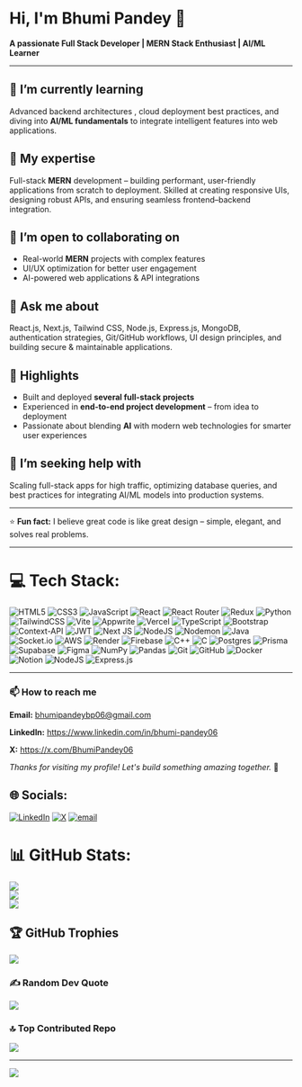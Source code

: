 # Hi, I'm Bhumi Pandey 👋 
**A passionate Full Stack Developer | MERN Stack Enthusiast | AI/ML Learner**


---

## 🌱 I’m currently learning  
Advanced backend architectures , cloud deployment best practices, and diving into **AI/ML fundamentals** to integrate intelligent features into web applications.  

## 💼 My expertise  
Full-stack **MERN** development – building performant, user-friendly applications from scratch to deployment. Skilled at creating responsive UIs, designing robust APIs, and ensuring seamless frontend–backend integration.  

## 👯 I’m open to collaborating on  
- Real-world **MERN** projects with complex features  
- UI/UX optimization for better user engagement  
- AI-powered web applications & API integrations  

## 💬 Ask me about  
React.js, Next.js, Tailwind CSS, Node.js, Express.js, MongoDB, authentication strategies, Git/GitHub workflows, UI design principles, and building secure & maintainable applications.  

## 🚀 Highlights  
- Built and deployed **several full-stack projects** 
- Experienced in **end-to-end project development** – from idea to deployment  
- Passionate about blending **AI** with modern web technologies for smarter user experiences

## 🤔 I’m seeking help with  
Scaling full-stack apps for high traffic, optimizing database queries, and best practices for integrating AI/ML models into production systems.  


---

⭐ **Fun fact:** I believe great code is like great design – simple, elegant, and solves real problems.


---

# 💻 Tech Stack:
![HTML5](https://img.shields.io/badge/html5-%23E34F26.svg?style=for-the-badge&logo=html5&logoColor=white) ![CSS3](https://img.shields.io/badge/css3-%231572B6.svg?style=for-the-badge&logo=css3&logoColor=white) ![JavaScript](https://img.shields.io/badge/javascript-%23323330.svg?style=for-the-badge&logo=javascript&logoColor=%23F7DF1E) ![React](https://img.shields.io/badge/react-%2320232a.svg?style=for-the-badge&logo=react&logoColor=%2361DAFB) ![React Router](https://img.shields.io/badge/React_Router-CA4245?style=for-the-badge&logo=react-router&logoColor=white) ![Redux](https://img.shields.io/badge/redux-%23593d88.svg?style=for-the-badge&logo=redux&logoColor=white) ![Python](https://img.shields.io/badge/python-3670A0?style=for-the-badge&logo=python&logoColor=ffdd54) ![TailwindCSS](https://img.shields.io/badge/tailwindcss-%2338B2AC.svg?style=for-the-badge&logo=tailwind-css&logoColor=white) ![Vite](https://img.shields.io/badge/vite-%23646CFF.svg?style=for-the-badge&logo=vite&logoColor=white) ![Appwrite](https://img.shields.io/badge/Appwrite-%23FD366E.svg?style=for-the-badge&logo=appwrite&logoColor=white) ![Vercel](https://img.shields.io/badge/vercel-%23000000.svg?style=for-the-badge&logo=vercel&logoColor=white) ![TypeScript](https://img.shields.io/badge/typescript-%23007ACC.svg?style=for-the-badge&logo=typescript&logoColor=white) ![Bootstrap](https://img.shields.io/badge/bootstrap-%238511FA.svg?style=for-the-badge&logo=bootstrap&logoColor=white) ![Context-API](https://img.shields.io/badge/Context--Api-000000?style=for-the-badge&logo=react) ![JWT](https://img.shields.io/badge/JWT-black?style=for-the-badge&logo=JSON%20web%20tokens) ![Next JS](https://img.shields.io/badge/Next-black?style=for-the-badge&logo=next.js&logoColor=white) ![NodeJS](https://img.shields.io/badge/node.js-6DA55F?style=for-the-badge&logo=node.js&logoColor=white) ![Nodemon](https://img.shields.io/badge/NODEMON-%23323330.svg?style=for-the-badge&logo=nodemon&logoColor=%BBDEAD)  ![Java](https://img.shields.io/badge/java-%23ED8B00.svg?style=for-the-badge&logo=openjdk&logoColor=white)  ![Socket.io](https://img.shields.io/badge/Socket.io-black?style=for-the-badge&logo=socket.io&badgeColor=010101) ![AWS](https://img.shields.io/badge/AWS-%23FF9900.svg?style=for-the-badge&logo=amazon-aws&logoColor=white) ![Render](https://img.shields.io/badge/Render-%46E3B7.svg?style=for-the-badge&logo=render&logoColor=white) ![Firebase](https://img.shields.io/badge/firebase-%23039BE5.svg?style=for-the-badge&logo=firebase) ![C++](https://img.shields.io/badge/c++-%2300599C.svg?style=for-the-badge&logo=c%2B%2B&logoColor=white) ![C](https://img.shields.io/badge/c-%2300599C.svg?style=for-the-badge&logo=c&logoColor=white) ![Postgres](https://img.shields.io/badge/postgres-%23316192.svg?style=for-the-badge&logo=postgresql&logoColor=white) ![Prisma](https://img.shields.io/badge/Prisma-3982CE?style=for-the-badge&logo=Prisma&logoColor=white) ![Supabase](https://img.shields.io/badge/Supabase-3ECF8E?style=for-the-badge&logo=supabase&logoColor=white) ![Figma](https://img.shields.io/badge/figma-%23F24E1E.svg?style=for-the-badge&logo=figma&logoColor=white) ![NumPy](https://img.shields.io/badge/numpy-%23013243.svg?style=for-the-badge&logo=numpy&logoColor=white) ![Pandas](https://img.shields.io/badge/pandas-%23150458.svg?style=for-the-badge&logo=pandas&logoColor=white) ![Git](https://img.shields.io/badge/git-%23F05033.svg?style=for-the-badge&logo=git&logoColor=white) ![GitHub](https://img.shields.io/badge/github-%23121011.svg?style=for-the-badge&logo=github&logoColor=white) ![Docker](https://img.shields.io/badge/docker-%230db7ed.svg?style=for-the-badge&logo=docker&logoColor=white) ![Notion](https://img.shields.io/badge/Notion-%23000000.svg?style=for-the-badge&logo=notion&logoColor=white) ![NodeJS](https://img.shields.io/badge/node.js-6DA55F?style=for-the-badge&logo=node.js&logoColor=white) ![Express.js](https://img.shields.io/badge/express.js-%23404d59.svg?style=for-the-badge&logo=express&logoColor=%2361DAFB)

--- 

### 📫 How to reach me
**Email:** bhumipandeybp06@gmail.com  

**LinkedIn:** https://www.linkedin.com/in/bhumi-pandey06

**X:** https://x.com/BhumiPandey06


_Thanks for visiting my profile! Let's build something amazing together._ 🌟

## 🌐 Socials:
[![LinkedIn](https://img.shields.io/badge/LinkedIn-%230077B5.svg?logo=linkedin&logoColor=white)](https://linkedin.com/in/bhumi-pandey06) [![X](https://img.shields.io/badge/X-black.svg?logo=X&logoColor=white)](https://x.com/BhumiPandey06) [![email](https://img.shields.io/badge/Email-D14836?logo=gmail&logoColor=white)](mailto:bhumipandeybp06@gmail.com) 

# 📊 GitHub Stats:
![](https://github-readme-stats.vercel.app/api?username=bhumipandey06&theme=dark&hide_border=false&include_all_commits=false&count_private=false)<br/>
![](https://nirzak-streak-stats.vercel.app/?user=bhumipandey06&theme=dark&hide_border=false)<br/>
![](https://github-readme-stats.vercel.app/api/top-langs/?username=bhumipandey06&theme=dark&hide_border=false&include_all_commits=false&count_private=false&layout=compact)

## 🏆 GitHub Trophies
![](https://github-profile-trophy.vercel.app/?username=bhumipandey06&theme=radical&no-frame=false&no-bg=true&margin-w=4)

### ✍️ Random Dev Quote
![](https://quotes-github-readme.vercel.app/api?type=horizontal&theme=radical)

### 🔝 Top Contributed Repo
![](https://github-contributor-stats.vercel.app/api?username=bhumipandey06&limit=5&theme=dark&combine_all_yearly_contributions=true)

---
[![](https://visitcount.itsvg.in/api?id=bhumipandey06&icon=0&color=0)](https://visitcount.itsvg.in)

<!-- Proudly created with GPRM ( https://gprm.itsvg.in ) -->

